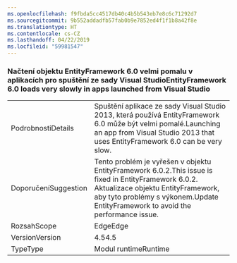 ```yaml
---
ms.openlocfilehash: f9fbda5cc4517db40c4b5b543eb7e8c6c71292d7
ms.sourcegitcommit: 9b552addadfb57fab0b9e7852ed4f1f1b8a42f8e
ms.translationtype: HT
ms.contentlocale: cs-CZ
ms.lasthandoff: 04/22/2019
ms.locfileid: "59981547"
---
```

### <a name="entityframework-60-loads-very-slowly-in-apps-launched-from-visual-studio"></a><span data-ttu-id="df415-101">Načtení objektu EntityFramework 6.0 velmi pomalu v aplikacích pro spuštění ze sady Visual Studio</span><span class="sxs-lookup"><span data-stu-id="df415-101">EntityFramework 6.0 loads very slowly in apps launched from Visual Studio</span></span>

|   |   |
|---|---|
|<span data-ttu-id="df415-102">Podrobnosti</span><span class="sxs-lookup"><span data-stu-id="df415-102">Details</span></span>|<span data-ttu-id="df415-103">Spuštění aplikace ze sady Visual Studio 2013, která používá EntityFramework 6.0 může být velmi pomalé.</span><span class="sxs-lookup"><span data-stu-id="df415-103">Launching an app from Visual Studio 2013 that uses EntityFramework 6.0 can be very slow.</span></span>|
|<span data-ttu-id="df415-104">Doporučení</span><span class="sxs-lookup"><span data-stu-id="df415-104">Suggestion</span></span>|<span data-ttu-id="df415-105">Tento problém je vyřešen v objektu EntityFramework 6.0.2.</span><span class="sxs-lookup"><span data-stu-id="df415-105">This issue is fixed in EntityFramework 6.0.2.</span></span> <span data-ttu-id="df415-106">Aktualizace objektu EntityFramework, aby tyto problémy s výkonem.</span><span class="sxs-lookup"><span data-stu-id="df415-106">Update EntityFramework to avoid the performance issue.</span></span>|
|<span data-ttu-id="df415-107">Rozsah</span><span class="sxs-lookup"><span data-stu-id="df415-107">Scope</span></span>|<span data-ttu-id="df415-108">Edge</span><span class="sxs-lookup"><span data-stu-id="df415-108">Edge</span></span>|
|<span data-ttu-id="df415-109">Version</span><span class="sxs-lookup"><span data-stu-id="df415-109">Version</span></span>|<span data-ttu-id="df415-110">4.5</span><span class="sxs-lookup"><span data-stu-id="df415-110">4.5</span></span>|
|<span data-ttu-id="df415-111">Type</span><span class="sxs-lookup"><span data-stu-id="df415-111">Type</span></span>|<span data-ttu-id="df415-112">Modul runtime</span><span class="sxs-lookup"><span data-stu-id="df415-112">Runtime</span></span>|
